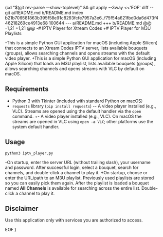  (cd "$(git rev-parse --show-toplevel)" && git apply --3way <<'EOF' 
diff --git a/README.md b/README.md
index b21b706581863b395f58e91c8293fcfe7957a3e6..f75f54a621fbd0da6d473f446218269ce4913e68 100644
--- a/README.md
+++ b/README.md
@@ -1,21 +1,21 @@
-# IPTV Player for Xtream Codes
+# IPTV Player for M3U Playlists
 
-This is a simple Python GUI application for macOS (including Apple Silicon) that connects to an Xtream Codes IPTV server, lists available bouquets (groups), allows searching channels and opens streams with the default video player.
+This is a simple Python GUI application for macOS (including Apple Silicon) that loads an M3U playlist, lists available bouquets (groups), allows searching channels and opens streams with VLC by default on macOS.
 
 ## Requirements
 
 - Python 3 with Tkinter (included with standard Python on macOS)
 - `requests` library (`pip install requests`)
-- A video player installed (e.g., VLC). Streams are opened using the default handler via the `open` command.
+- A video player installed (e.g., VLC). On macOS the streams are opened in VLC using `open -a VLC`; other platforms use the system default handler.
 
 ## Usage
 
 ```
 python3 iptv_player.py
 ```
 
-On startup, enter the server URL (without trailing slash), your username and password. After successful login, select a bouquet, search for channels, and double-click a channel to play it.
+On startup, choose or enter the URL/path to an M3U playlist. Previously used playlists are stored so you can easily pick them again. After the playlist is loaded a bouquet named **All Channels** is available for searching across the entire list. Double-click a channel to play it.
 
 ## Disclaimer
 
 Use this application only with services you are authorized to access.
 
EOF
)
